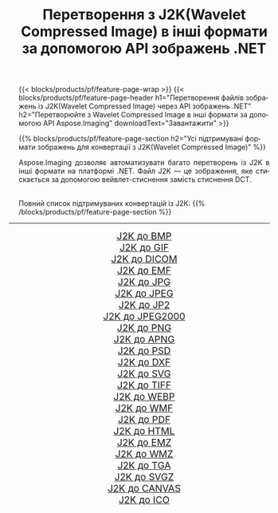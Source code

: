 ﻿---
title: Перетворення з J2K(Wavelet Compressed Image) в інші формати за допомогою API зображень .NET 
weight: 3920
url: /uk/net/conversion/from/j2k 
lang: uk
langdirlevel: 2
locales: zh-hans,ja,it,ru,de,es,fr,nl,id,lt,pl,pt,vi,tr,ko,zh-hant,ar,hi,th,sv,cs,uk,he
description: За допомогою Aspose.Imaging ви можете легко конвертувати з J2K(Wavelet Compressed Image) в інші формати
---

{{< blocks/products/pf/feature-page-wrap >}}
{{< blocks/products/pf/feature-page-header h1="Перетворення файлів зображень із J2K(Wavelet Compressed Image) через API зображень .NET" h2="Перетворюйте з Wavelet Compressed Image в інші формати за допомогою API Aspose.Imaging" downloadText="Завантажити" >}}


{{% blocks/products/pf/feature-page-section  h2="Усі підтримувані формати зображень для конвертації з J2K(Wavelet Compressed Image)" %}}
<p align=justify>Aspose.Imaging дозволяє автоматизувати багато перетворень із J2K в інші формати на платформі .NET. Файл J2K — це зображення, яке стискається за допомогою вейвлет-стиснення замість стиснення DCT.</p>
<br/>
Повний список підтримуваних конвертацій із J2K:
{{% /blocks/products/pf/feature-page-section %}}
<div class="container-fluid productfamilypage bg-gray">
    <div class="convertypes bg-gray agp-content section">
        <div class="container">
		<hr style="margin-left:-20px;"/>
		<div class="row other-converters" style="gap: 10px;font-size: 19px;text-align:center;">
		    <div class='col-md-2 other-converter remove-lp remove-rp'><a href="/imaging/uk/net/conversion/j2k-to-bmp" style="padding:15px;">J2K до BMP</a></div><div class='col-md-2 other-converter remove-lp remove-rp'><a href="/imaging/uk/net/conversion/j2k-to-gif" style="padding:15px;">J2K до GIF</a></div><div class='col-md-2 other-converter remove-lp remove-rp'><a href="/imaging/uk/net/conversion/j2k-to-dicom" style="padding:15px;">J2K до DICOM</a></div><div class='col-md-2 other-converter remove-lp remove-rp'><a href="/imaging/uk/net/conversion/j2k-to-emf" style="padding:15px;">J2K до EMF</a></div><div class='col-md-2 other-converter remove-lp remove-rp'><a href="/imaging/uk/net/conversion/j2k-to-jpg" style="padding:15px;">J2K до JPG</a></div><div class='col-md-2 other-converter remove-lp remove-rp'><a href="/imaging/uk/net/conversion/j2k-to-jpeg" style="padding:15px;">J2K до JPEG</a></div><div class='col-md-2 other-converter remove-lp remove-rp'><a href="/imaging/uk/net/conversion/j2k-to-jp2" style="padding:15px;">J2K до JP2</a></div><div class='col-md-2 other-converter remove-lp remove-rp'><a href="/imaging/uk/net/conversion/j2k-to-jpeg2000" style="padding:15px;">J2K до JPEG2000</a></div><div class='col-md-2 other-converter remove-lp remove-rp'><a href="/imaging/uk/net/conversion/j2k-to-png" style="padding:15px;">J2K до PNG</a></div><div class='col-md-2 other-converter remove-lp remove-rp'><a href="/imaging/uk/net/conversion/j2k-to-apng" style="padding:15px;">J2K до APNG</a></div><div class='col-md-2 other-converter remove-lp remove-rp'><a href="/imaging/uk/net/conversion/j2k-to-psd" style="padding:15px;">J2K до PSD</a></div><div class='col-md-2 other-converter remove-lp remove-rp'><a href="/imaging/uk/net/conversion/j2k-to-dxf" style="padding:15px;">J2K до DXF</a></div><div class='col-md-2 other-converter remove-lp remove-rp'><a href="/imaging/uk/net/conversion/j2k-to-svg" style="padding:15px;">J2K до SVG</a></div><div class='col-md-2 other-converter remove-lp remove-rp'><a href="/imaging/uk/net/conversion/j2k-to-tiff" style="padding:15px;">J2K до TIFF</a></div><div class='col-md-2 other-converter remove-lp remove-rp'><a href="/imaging/uk/net/conversion/j2k-to-webp" style="padding:15px;">J2K до WEBP</a></div><div class='col-md-2 other-converter remove-lp remove-rp'><a href="/imaging/uk/net/conversion/j2k-to-wmf" style="padding:15px;">J2K до WMF</a></div><div class='col-md-2 other-converter remove-lp remove-rp'><a href="/imaging/uk/net/conversion/j2k-to-pdf" style="padding:15px;">J2K до PDF</a></div><div class='col-md-2 other-converter remove-lp remove-rp'><a href="/imaging/uk/net/conversion/j2k-to-html" style="padding:15px;">J2K до HTML</a></div><div class='col-md-2 other-converter remove-lp remove-rp'><a href="/imaging/uk/net/conversion/j2k-to-emz" style="padding:15px;">J2K до EMZ</a></div><div class='col-md-2 other-converter remove-lp remove-rp'><a href="/imaging/uk/net/conversion/j2k-to-wmz" style="padding:15px;">J2K до WMZ</a></div><div class='col-md-2 other-converter remove-lp remove-rp'><a href="/imaging/uk/net/conversion/j2k-to-tga" style="padding:15px;">J2K до TGA</a></div><div class='col-md-2 other-converter remove-lp remove-rp'><a href="/imaging/uk/net/conversion/j2k-to-svgz" style="padding:15px;">J2K до SVGZ</a></div><div class='col-md-2 other-converter remove-lp remove-rp'><a href="/imaging/uk/net/conversion/j2k-to-canvas" style="padding:15px;">J2K до CANVAS</a></div><div class='col-md-2 other-converter remove-lp remove-rp'><a href="/imaging/uk/net/conversion/j2k-to-ico" style="padding:15px;">J2K до ICO</a></div>
                </div>
        </div>
    </div>
</div>
<br/>

